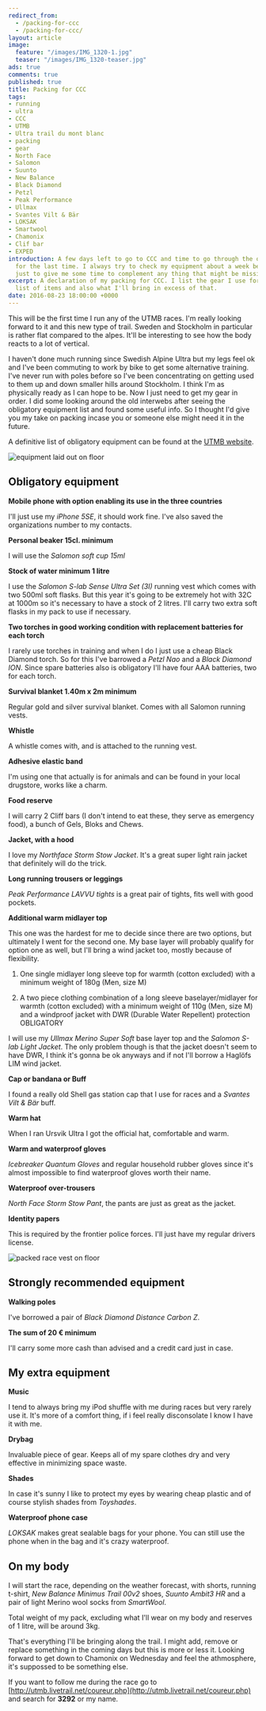 ```yaml
---
redirect_from:
  - /packing-for-ccc
  - /packing-for-ccc/
layout: article
image:
  feature: "/images/IMG_1320-1.jpg"
  teaser: "/images/IMG_1320-teaser.jpg"
ads: true
comments: true
published: true
title: Packing for CCC
tags:
- running
- ultra
- CCC
- UTMB
- Ultra trail du mont blanc
- packing
- gear
- North Face
- Salomon
- Suunto
- New Balance
- Black Diamond
- Petzl
- Peak Performance
- Ullmax
- Svantes Vilt & Bär
- LOKSAK
- Smartwool
- Chamonix
- Clif bar
- EXPED
introduction: A few days left to go to CCC and time to go through the obligatory equipment
  for the last time. I always try to check my equipment about a week before a race,
  just to give me some time to complement any thing that might be missing.
excerpt: A declaration of my packing for CCC. I list the gear I use for the obligatory
  list of items and also what I'll bring in excess of that.
date: 2016-08-23 18:00:00 +0000
---
```

This will be the first time I run any of the UTMB races. I'm really looking forward to it and this new type of trail. Sweden and Stockholm in particular is rather flat compared to the alpes. It'll be interesting to see how the body reacts to a lot of vertical.

I haven't done much running since Swedish Alpine Ultra but my legs feel ok and I've been commuting to work by bike to get some alternative training. I've never run with poles before so I've been concentrating on getting used to them up and down smaller hills around Stockholm. I think I'm as physically ready as I can hope to be. Now I just need to get my gear in order. I did some looking around the old interwebs after seeing the obligatory equipment list and found some useful info. So I thought I'd give you my take on packing incase you or someone else might need it in the future.

A definitive list of obligatory equipment can be found at the [UTMB website](http://utmbmontblanc.com/en/page/359/Equipment%20advices.html).

![equipment laid out on floor](/images/IMG_1320-1.jpg "All my equipment")

## Obligatory equipment

**Mobile phone with option enabling its use in the three countries**

I'll just use my _iPhone 5SE_, it should work fine. I've also saved the organizations number to my contacts.

**Personal beaker 15cl. minimum**

I will use the _Salomon soft cup 15ml_

**Stock of water minimum 1 litre**

I use the _Salomon S-lab Sense Ultra Set (3l)_ running vest which comes with two 500ml soft flasks. But this year it's going to be extremely hot with 32C at 1000m so it's necessary to have a stock of 2 litres. I'll carry two extra soft flasks in my pack to use if necessary.

**Two torches in good working condition with replacement batteries for each torch**

I rarely use torches in training and when I do I just use a cheap Black Diamond torch. So for this I've barrowed a _Petzl Nao_ and a _Black Diamond ION_. Since spare batteries also is obligatory I'll have four AAA batteries, two for each torch.

**Survival blanket 1.40m x 2m minimum**

Regular gold and silver survival blanket. Comes with all Salomon running vests.

**Whistle**

A whistle comes with, and is attached to the running vest.

**Adhesive elastic band**

I'm using one that actually is for animals and can be found in your local drugstore, works like a charm.

**Food reserve**

I will carry 2 Cliff bars (I don't intend to eat these, they serve as emergency food), a bunch of Gels, Bloks and Chews.

**Jacket, with a hood**

I love my _Northface Storm Stow Jacket_. It's a great super light rain jacket that definitely will do the trick.

**Long running trousers or leggings**

_Peak Performance LAVVU tights_ is a great pair of tights, fits well with good pockets.

**Additional warm midlayer top**

This one was the hardest for me to decide since there are two options, but ultimately I went for the second one. My base layer will probably qualify for option one as well, but I'll bring a wind jacket too, mostly because of flexibility.

1. One single midlayer long sleeve top for warmth (cotton excluded) with a minimum weight of 180g (Men, size M)

2. A two piece clothing combination of a long sleeve baselayer/midlayer for warmth (cotton excluded) with a minimum weight of 110g (Men, size M) and a windproof jacket with DWR (Durable Water Repellent) protection	OBLIGATORY

I will use my _Ullmax Merino Super Soft_ base layer top and the _Salomon S-lab Light Jacket_. The only problem though is that the jacket doesn't seem to have DWR, I think it's gonna be ok anyways and if not I'll borrow a Haglöfs LIM wind jacket.

**Cap or bandana or Buff**

I found a really old Shell gas station cap that I use for races and a _Svantes Vilt & Bär_ buff.

**Warm hat**

When I ran Ursvik Ultra I got the official hat, comfortable and warm.

**Warm and waterproof gloves**

_Icebreaker Quantum Gloves_ and regular household rubber gloves since it's almost impossible to find waterproof gloves worth their name.

**Waterproof over-trousers**

_North Face Storm Stow Pant_, the pants are just as great as the jacket.

**Identity papers**

This is required by the frontier police forces. I'll just have my regular drivers license.

![packed race vest on floor](/images/IMG_1322-1.jpg "My packed race vest")

## Strongly recommended equipment

**Walking poles**

I've borrowed a pair of _Black Diamond Distance Carbon Z_.

**The sum of 20 € minimum**

I'll carry some more cash than advised and a credit card just in case.

## My extra equipment

**Music**

I tend to always bring my iPod shuffle with me during races but very rarely use it. It's more of a comfort thing, if i feel really disconsolate I know I have it with me.

**Drybag**

Invaluable piece of gear. Keeps all of my spare clothes dry and very effective in minimizing space waste.

**Shades**

In case it's sunny I like to protect my eyes by wearing cheap plastic and of course stylish shades from _Toyshades_.

**Waterproof phone case**

_LOKSAK_ makes great sealable bags for your phone. You can still use the phone when in the bag and it's crazy waterproof.

## On my body

I will start the race, depending on the weather forecast, with shorts, running t-shirt, _New Balance Minimus Trail 00v2_ shoes, _Suunto Ambit3 HR_ and a pair of light Merino wool socks from _SmartWool_.

Total weight of my pack, excluding what I'll wear on my body and reserves of 1 litre, will be around 3kg.

That's everything I'll be bringing along the trail. I might add, remove or replace something in the coming days but this is more or less it. Looking forward to get down to Chamonix on Wednesday and feel the athmosphere, it's suppossed to be something else.

If you want to follow me during the race go to [http://utmb.livetrail.net/coureur.php](http://utmb.livetrail.net/coureur.php) and search for **3292** or my name.